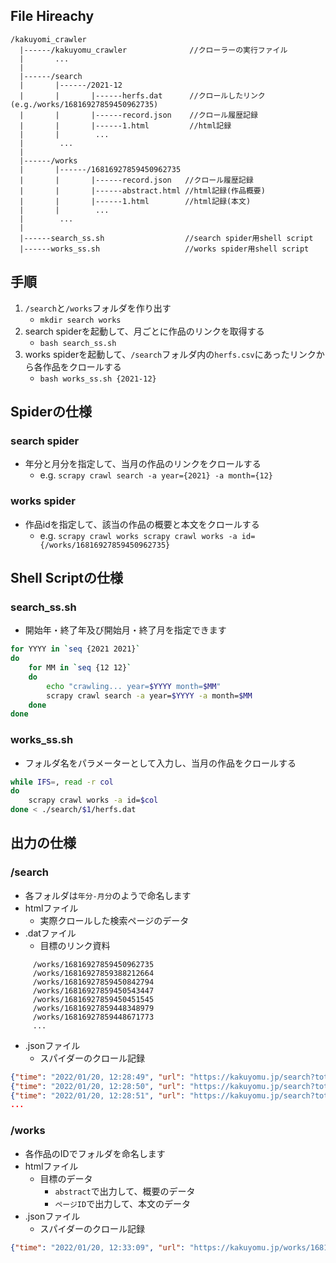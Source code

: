 ## File Hireachy
```
/kakuyomi_crawler
  |------/kakuyomu_crawler              //クローラーの実行ファイル
  |       ...           
  |
  |------/search
  |       |------/2021-12
  |       |       |------herfs.dat      //クロールしたリンク (e.g./works/16816927859450962735)
  |       |       |------record.json    //クロール履歴記録
  |       |       |------1.html         //html記録
  |       |        ...
  |        ...
  |
  |------/works
  |       |------/16816927859450962735
  |       |       |------record.json   //クロール履歴記録
  |       |       |------abstract.html //html記録(作品概要)
  |       |       |------1.html        //html記録(本文)
  |       |        ...
  |        ...
  |
  |------search_ss.sh                  //search spider用shell script
  |------works_ss.sh                   //works spider用shell script
```
## 手順
1. `/search`と`/works`フォルダを作り出す
    - `mkdir search works`
2. search spiderを起動して、月ごとに作品のリンクを取得する
    - `bash search_ss.sh`
3. works spiderを起動して、`/search`フォルダ内の`herfs.csv`にあったリンクから各作品をクロールする
    - `bash works_ss.sh {2021-12}`

## Spiderの仕様
### search spider
- 年分と月分を指定して、当月の作品のリンクをクロールする
    - e.g. `scrapy crawl search -a year={2021} -a month={12}`
### works spider
- 作品idを指定して、該当の作品の概要と本文をクロールする
    - e.g. `scrapy crawl works scrapy crawl works -a id={/works/16816927859450962735}`

## Shell Scriptの仕様
### search_ss.sh
- 開始年・終了年及び開始月・終了月を指定できます
```sh
for YYYY in `seq {2021 2021}`
do
    for MM in `seq {12 12}`
    do
        echo "crawling... year=$YYYY month=$MM"
        scrapy crawl search -a year=$YYYY -a month=$MM
    done
done
```
### works_ss.sh
- フォルダ名をパラメーターとして入力し、当月の作品をクロールする
```sh
while IFS=, read -r col
do
    scrapy crawl works -a id=$col
done < ./search/$1/herfs.dat
```
## 出力の仕様
### /search
- 各フォルダは`年分-月分`のようで命名します
- htmlファイル
    - 実際クロールした検索ページのデータ
- .datファイル
    - 目標のリンク資料
 ```herfs.dat
      /works/16816927859450962735
      /works/16816927859388212664
      /works/16816927859450842794
      /works/16816927859450543447
      /works/16816927859450451545
      /works/16816927859448348979
      /works/16816927859448671773
      ...
```
- .jsonファイル
  - スパイダーのクロール記録
```record.json
{"time": "2022/01/20, 12:28:49", "url": "https://kakuyomu.jp/search?total_review_point_range=10-&published_date_range=custom&published_date_start=2021-12-01&published_date_end=2021-12-31&order=published_at&page=1"}
{"time": "2022/01/20, 12:28:50", "url": "https://kakuyomu.jp/search?total_review_point_range=10-&published_date_range=custom&published_date_start=2021-12-01&published_date_end=2021-12-31&order=published_at&page=2"}
{"time": "2022/01/20, 12:28:51", "url": "https://kakuyomu.jp/search?total_review_point_range=10-&published_date_range=custom&published_date_start=2021-12-01&published_date_end=2021-12-31&order=published_at&page=3"}
...
```

### /works
- 各作品のIDでフォルダを命名します
- htmlファイル
    - 目標のデータ
        - `abstract`で出力して、概要のデータ
        - `ページID`で出力して、本文のデータ
- .jsonファイル
    - スパイダーのクロール記録
```record.json
{"time": "2022/01/20, 12:33:09", "url": "https://kakuyomu.jp/works/16816927859434545029", "episodes": ["/works/16816927859434545029/episodes/16816927859434561388", "/works/16816927859434545029/episodes/16816927859458623550", "/works/16816927859434545029/episodes/16816927859475221042", "/works/16816927859434545029/episodes/16816927859514345620", "/works/16816927859434545029/episodes/16816927859544521136", "/works/16816927859434545029/episodes/16816927859577023624"]}

```